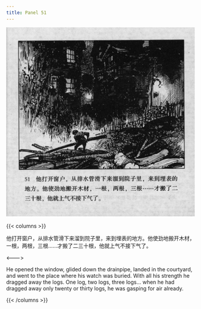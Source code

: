 ```yaml
---
title: Panel 51
---
```


![biao page](./../../images/biao/seifert0726_biao_0055_051.jpg)

{{< columns >}}

他打开窗户，从排水管滑下来溜到院子里，来到埋表的地方。他使劲地搬开木材，一根，两根，三根......才搬了二三十根，他就上气不接下气了。

<--->

He opened the window, glided down the drainpipe, landed in the courtyard, and went to the place where his watch was buried. With all his strength he dragged away the logs. One log, two logs, three logs\... when he had dragged away only twenty or thirty logs, he was gasping for air already.

{{< /columns >}}